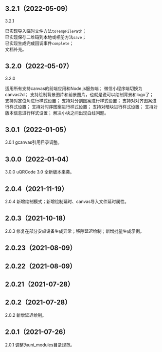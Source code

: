 ## 3.2.1（2022-05-09）
3.2.1  

已实现导入临时文件方法`toTempFilePath`；  
已实现保存二维码到本地或相册方法`save`；  
已实现生成完成回调事件`complete`；  
文档补充。
## 3.2.0（2022-05-07）
3.2.0 

适用所有支持canvas的前端应用和Node.js服务端；
微信小程序端切换为canvas2d；
支持绘制背景图片和前景图片，也就是说可以绘制背景和logo了； 
支持对定位角进行样式设置； 
支持对分割图案进行样式设置； 
支持对对齐图案进行样式设置； 
支持对时序图案进行样式设置； 
支持对暗块进行样式设置； 
支持对版本信息进行样式设置； 
解决小块之间出现白线问题。
## 3.0.1（2022-01-05）
3.0.1 gcanvas引用目录调整。
## 3.0.0（2022-01-04）
3.0.0 uQRCode 3.0 全新版本来袭。
## 2.0.4（2021-11-19）
2.0.4 新增绘制模式；新增绘制延时、canvas导入文件延时属性。
## 2.0.3（2021-10-18）
2.0.3 修复在部分安卓设备生成异常；移除延迟绘制；新增批量生成示例。
## 2.0.23（2021-08-09）
 
## 2.0.22（2021-08-09）
 
## 2.0.21（2021-07-28）
 
## 2.0.2（2021-07-28）
2.0.2 新增延迟绘制。
## 2.0.1（2021-07-26）
2.0.1 调整为uni_modules目录规范。
